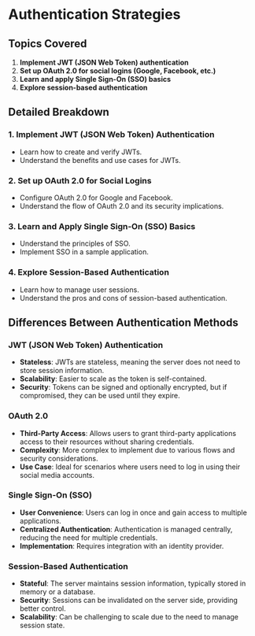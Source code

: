 # Authentication Strategies

## Topics Covered
1. **Implement JWT (JSON Web Token) authentication**
2. **Set up OAuth 2.0 for social logins (Google, Facebook, etc.)**
3. **Learn and apply Single Sign-On (SSO) basics**
4. **Explore session-based authentication**

## Detailed Breakdown

### 1. Implement JWT (JSON Web Token) Authentication
- Learn how to create and verify JWTs.
- Understand the benefits and use cases for JWTs.

### 2. Set up OAuth 2.0 for Social Logins
- Configure OAuth 2.0 for Google and Facebook.
- Understand the flow of OAuth 2.0 and its security implications.

### 3. Learn and Apply Single Sign-On (SSO) Basics
- Understand the principles of SSO.
- Implement SSO in a sample application.

### 4. Explore Session-Based Authentication
- Learn how to manage user sessions.
- Understand the pros and cons of session-based authentication.

## Differences Between Authentication Methods

### JWT (JSON Web Token) Authentication
- **Stateless**: JWTs are stateless, meaning the server does not need to store session information.
- **Scalability**: Easier to scale as the token is self-contained.
- **Security**: Tokens can be signed and optionally encrypted, but if compromised, they can be used until they expire.

### OAuth 2.0
- **Third-Party Access**: Allows users to grant third-party applications access to their resources without sharing credentials.
- **Complexity**: More complex to implement due to various flows and security considerations.
- **Use Case**: Ideal for scenarios where users need to log in using their social media accounts.

### Single Sign-On (SSO)
- **User Convenience**: Users can log in once and gain access to multiple applications.
- **Centralized Authentication**: Authentication is managed centrally, reducing the need for multiple credentials.
- **Implementation**: Requires integration with an identity provider.

### Session-Based Authentication
- **Stateful**: The server maintains session information, typically stored in memory or a database.
- **Security**: Sessions can be invalidated on the server side, providing better control.
- **Scalability**: Can be challenging to scale due to the need to manage session state.

